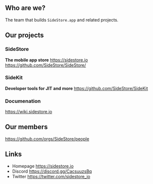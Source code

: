 ## Who are we?

The team that builds `SideStore.app` and related projects.

## Our projects

### SideStore

__The mobile app store__
https://sidestore.io
https://github.com/SideStore/SideStore/

### SideKit

__Developer tools for JIT and more__
https://github.com/SideStore/SideKit

### Documenation

https://wiki.sidestore.io

## Our members

https://github.com/orgs/SideStore/people
<!--
- Joelle https://github.com/lonkelle
- Joe Mattiello https://github.com/JoeMatt
-->

## Links

- Homepage https://sidestore.io
- Discord https://discord.gg/CacsuuzsBq
- Twitter https://twitter.com/sidestore_io
<!--
- Patreon https://www.patreon.com/TODO
- OpenCollective https://opencollective.com/TODO
- YouTube https://www.youtube.com/channel/TODO
-->
